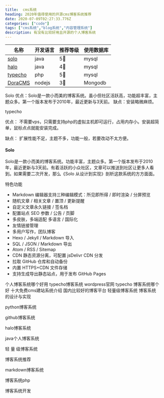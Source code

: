 ```yaml
---
title:  cms系统
heading: 2020年值得使用的开源cms博客系统推荐
date: 2020-07-09T02:27:33.776Z
categories: ["code"]
tags: ["cms系统","blog系统","内容管理系统"]
description: 有没有比较好用且开源的个人博客系统
---
```




| 名称    |   开发语言  | 推荐等级    |  使用数据库   |
| --- | --- | --- | --- |
|  [solo](https://github.com/88250/solo)   |  java   |   5🌟  | mysql    |
|  [halo](https://github.com/halo-dev/halo)   | java    | 4🌟    |  mysql   |
|  [typecho](https://github.com/typecho/typecho)  |  php   |  5🌟   |  mysql   |
|  [DoraCMS](https://github.com/doramart/DoraCMS)   |  nodejs   |   3🌟  | Mongodb    |

Solo 
优点：Solo是一款小而美的博客系统。虽小但社区活跃高，功能超丰富，主题众多。第一个版本发布于2010年，最近更新与3天前。
缺点：安装略微麻烦。

typecho 

优点：
不需要vps，只需要支持php的虚拟主机即可运行，占用内存小。安装超简单，鼠标点点就能安装完成。

缺点：
扩展性能不足，主题不多，功能一般，若要改动不太方便。



#### Solo

Solo是一款小而美的博客系统。功能丰富，主题众多。第一个版本发布于2010年，最近更新与3天前。有着活跃的小众社区，文章可以推送到社区让更多人看到。如果需要二次开发，那么《Solo 从设计到实现》剖析这款系统的方方面面。

特色功能
- Markdown 编辑器支持三种编辑模式：所见即所得 / 即时渲染 / 分屏预览
- 随机文章 / 相关文章 / 置顶 / 更新提醒
- 自定义文章永久链接 / 签名档
- 配置站点 SEO 参数 / 公告 / 页脚
- 多皮肤，多端适配 多语言 / 国际化
- 友情链接管理
- 多用户写作，团队博客
- Hexo / Jekyll / Markdown 导入
- SQL / JSON / Markdown 导出
- Atom / RSS / Sitemap
- CDN 静态资源分离，可配置 jsDelivr CDN 分发
- 拉取 GitHub 仓库和自动备份
- 内置 HTTPS+CDN 文件存储
- 支持生成导出静态站点，用于发布 GitHub Pages





个人博客系统哪个好用		typecho博客系统		wordpress官网
typecho		博客系统哪个好		十大免费cms建站系统介绍
国内比较好的博客平台		轻量级博客系统		博客系统的设计与实现



python博客系统

github博客系统

halo博客系统

java个人博客系统

轻 量 级博客系统

博客系统推荐

markdown博客系统

博客系统php

博客系统开发



